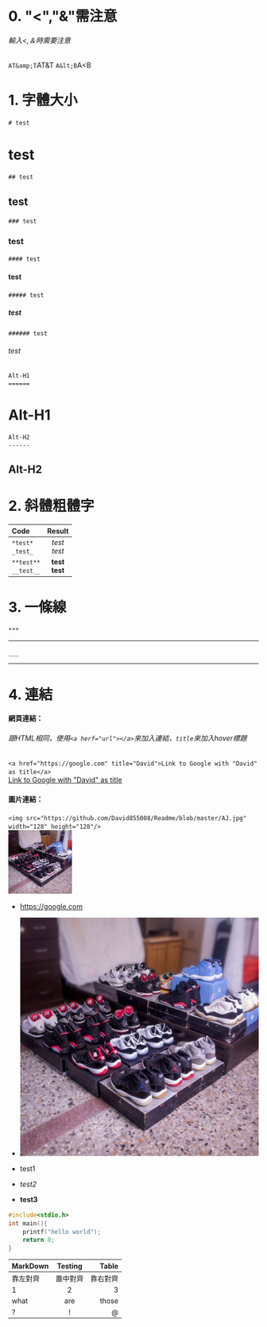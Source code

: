 # 0. "&lt;","&amp;"需注意
###### 輸入<,＆時需要注意
`AT&amp;T`AT&amp;T
`A&lt;B`A&lt;B
# 1. 字體大小
<code># test</code>
# test
<code>## test</code>
## test
<code>### test</code>
### test
<code>#### test</code>
#### test
<code>##### test</code>
##### test
<code>###### test</code>
###### test
```
Alt-H1
======
```
Alt-H1
======
```
Alt-H2
------
```
Alt-H2
------
# 2. 斜體粗體字
|Code|Result|
|:---|:---:|
|```*test*```<br>```_test_```|*test*<br>_test_|
|```**test**```<br>```__test__```|**test**<br>__test__|
# 3. 一條線
`***`
***
`___`
___
# 4. 連結
#### 網頁連結：
###### 跟HTML相同，使用`<a herf="url"></a>`來加入連結，`title`來加入hover標題
`<a href="https://google.com" title="David">Link to Google with "David" as title</a>`<br>
<a href="https://google.com" title="David">Link to Google with "David" as title</a>
#### 圖片連結：
`<img src="https://github.com/David855008/Readme/blob/master/AJ.jpg" width="128" height="128"/>`<br>
<img src="https://github.com/David855008/Readme/blob/master/AJ.jpg" width="128" height="128" />


*  <a href="https://google.com" title="Google.com">https://google.com</a>

* ![圖片替代文字](https://github.com/David855008/Readme/blob/master/AJ.jpg)
* test1
* <em>test2</em>
* <strong>test3</strong>
```c++
#include<stdio.h>
int main(){
    printf("hello world");
    return 0;
}
```
|MarkDown|Testing|Table|
|:-------------|:-------:|-----:|
|靠左對齊|置中對齊|靠右對齊|
|1|2|3|
|what|are|those|
|?|!|@|
